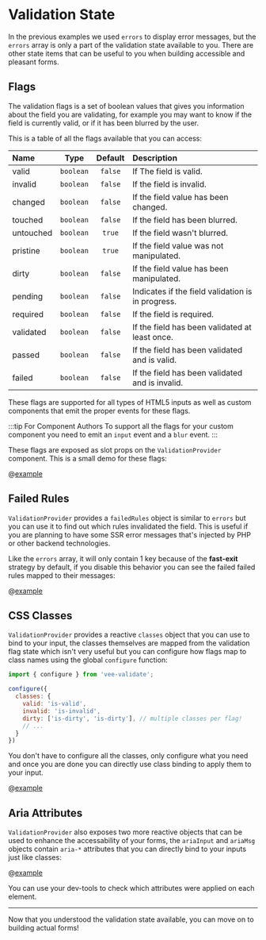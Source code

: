 # Validation State

In the previous examples we used `errors` to display error messages, but the `errors` array is only a part of the validation state available to you. There are other state items that can be useful to you when building accessible and pleasant forms.

## Flags

The validation flags is a set of boolean values that gives you information about the field you are validating, for example you may want to know if the field is currently valid, or if it has been blurred by the user.

This is a table of all the flags available that you can access:

| Name      |   Type    | Default | Description                                       |
| :-------- | :-------: | :-----: | :------------------------------------------------ |
| valid     | `boolean` | `false` | If The field is valid.                            |
| invalid   | `boolean` | `false` | If the field is invalid.                          |
| changed   | `boolean` | `false` | If the field value has been changed.              |
| touched   | `boolean` | `false` | If the field has been blurred.                    |
| untouched | `boolean` | `true`  | If the field wasn't blurred.                      |
| pristine  | `boolean` | `true`  | If the field value was not manipulated.           |
| dirty     | `boolean` | `false` | If the field value has been manipulated.          |
| pending   | `boolean` | `false` | Indicates if the field validation is in progress. |
| required  | `boolean` | `false` | If the field is required.                         |
| validated | `boolean` | `false` | If the field has been validated at least once.    |
| passed    | `boolean` | `false` | If the field has been validated and is valid.     |
| failed    | `boolean` | `false` | If the field has been validated and is invalid.   |

These flags are supported for all types of HTML5 inputs as well as custom components that emit the proper events for these flags.

:::tip For Component Authors
  To support all the flags for your custom component you need to emit an `input` event and a `blur` event.
:::

These flags are exposed as slot props on the `ValidationProvider` component. This is a small demo for these flags:

@[example](validation-flags)

## Failed Rules

`ValidationProvider` provides a `failedRules` object is similar to `errors` but you can use it to find out which rules invalidated the field. This is useful if you are planning to have some SSR error messages that's injected by PHP or other backend technologies.

Like the `errors` array, it will only contain 1 key because of the **fast-exit** strategy by default, if you disable this behavior you can see the failed failed rules mapped to their messages:

@[example](failed-rules)

## CSS Classes

`ValidationProvider` provides a reactive `classes` object that you can use to bind to your input, the classes themselves are mapped from the validation flag state which isn't very useful but you can configure how flags map to class names using the global `configure` function:

```js
import { configure } from 'vee-validate';

configure({
  classes: {
    valid: 'is-valid',
    invalid: 'is-invalid',
    dirty: ['is-dirty', 'is-dirty'], // multiple classes per flag!
    // ...
  }
})
```

You don't have to configure all the classes, only configure what you need and once you are done you can directly use class binding to apply them to your input.

@[example](classes)

## Aria Attributes

`ValidationProvider` also exposes two more reactive objects that can be used to enhance the accessability of your forms, the `ariaInput` and `ariaMsg` objects contain `aria-*` attributes that you can directly bind to your inputs just like classes:

@[example](aria)

You can use your dev-tools to check which attributes were applied on each element.

---

Now that you understood the validation state available, you can move on to building actual forms!
